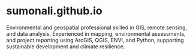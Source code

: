 # sumonali.github.io
Environmental and geospatial professional skilled in GIS, remote sensing, and data analysis. Experienced in mapping, environmental assessments, and project reporting using ArcGIS, QGIS, ENVI, and Python, supporting sustainable development and climate resilience.
